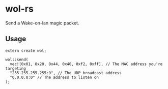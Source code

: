 wol-rs
======

Send a Wake-on-lan magic packet.

## Usage

```
extern create wol;

wol::send(
  vec![0x01, 0x20, 0x44, 0x40, 0xf2, 0xff], // The MAC address you're targeting
  "255.255.255.255:9", // The UDP broadcast address
  "0.0.0.0:0" // The address to listen on
);
```
